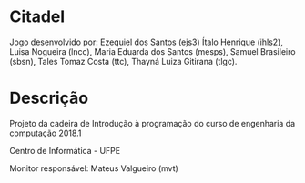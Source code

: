 # Citadel
Jogo desenvolvido por: Ezequiel dos Santos (ejs3)
                       Ítalo Henrique (ihls2), Luisa Nogueira (lncc), Maria Eduarda dos Santos (mesps), Samuel Brasileiro (sbsn), Tales Tomaz Costa (ttc), Thayná Luiza Gitirana (tlgc).
                       
# Descrição
Projeto da cadeira de Introdução à programação do curso de engenharia da computação 2018.1


Centro de Informática - UFPE


Monitor responsável: Mateus Valgueiro (mvt)
